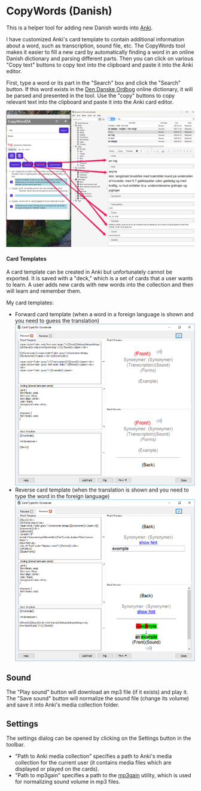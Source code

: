 # CopyWords (Danish)

This is a helper tool for adding new Danish words into [Anki](http://ankisrs.net/).

I have customized Anki's card template to contain additional information about a word, such as transcription, sound file, etc. The CopyWords tool makes it easier to fill a new card by automatically finding a word in an online Danish dictionary and parsing different parts. Then you can click on various "Copy text" buttons to copy text into the clipboard and paste it into the Anki editor.

First, type a word or its part in the "Search" box and click the "Search" button. If this word exists in the [Den Danske Ordbog](http://ordnet.dk/ddo/) online dictionary, it will be parsed and presented in the tool.
Use the "copy" buttons to copy relevant text into the clipboard and paste it into the Anki card editor.

![Copy word parts into Anki](https://raw.githubusercontent.com/evgenygunko/CopyWordsDA/master/img/Copy_word_parts.png)

#### Card Templates

A card template can be created in Anki but unfortunately cannot be exported. It is saved with a "deck," which is a set of cards that a user wants to learn.
A user adds new cards with new words into the collection and then will learn and remember them.

My card templates:

- Forward card template (when a word in a foreign language is shown and you need to guess the translation) ![Forward card](https://raw.githubusercontent.com/evgenygunko/CopyWordsDA/master/img/Card_template_forward.png)
- Reverse card template (when the translation is shown and you need to type the word in the foreign language) ![Reverse card](https://raw.githubusercontent.com/evgenygunko/CopyWordsDA/master/img/Card_template_reverse.png)

## Sound

The "Play sound" button will download an mp3 file (if it exists) and play it.
The "Save sound" button will normalize the sound file (change its volume) and save it into Anki's media collection folder.

## Settings

The settings dialog can be opened by clicking on the Settings button in the toolbar.

- "Path to Anki media collection" specifies a path to Anki's media collection for the current user (it contains media files which are displayed or played on the cards).
- "Path to mp3gain" specifies a path to the [mp3gain](http://mp3gain.sourceforge.net/) utility, which is used for normalizing sound volume in mp3 files.
